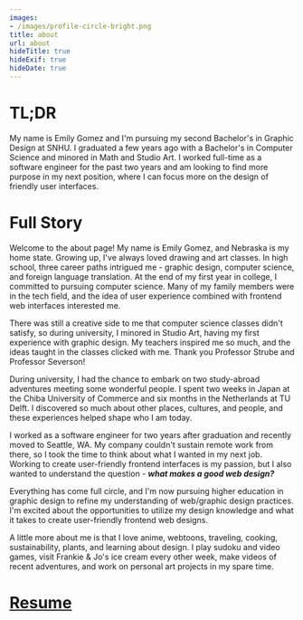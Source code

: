 ```yaml
---
images:
- /images/profile-circle-bright.png
title: about
url: about
hideTitle: true
hideExif: true
hideDate: true
---
```


<div align="left-aligned">
	<h1>TL;DR</h1>
	<p>
		My name is Emily Gomez and I'm pursuing my second Bachelor's in Graphic Design at SNHU. I graduated a few years ago with a Bachelor's in Computer Science and minored in Math and Studio Art. I worked full-time as a software engineer for the past two years and am looking to find more purpose in my next position, where I can focus more on the design of friendly user interfaces.
	</p>
	<h1>Full Story</h1>
	<p>
        Welcome to the about page! My name is Emily Gomez, and Nebraska is my home state. Growing up, I've always loved drawing and art classes. In high school, three career paths intrigued me -  graphic design, computer science, and foreign language translation. At the end of my first year in college, I committed to pursuing computer science. Many of my family members were in the tech field, and the idea of user experience combined with frontend web interfaces interested me.
	</p>
	<p>
		There was still a creative side to me that computer science classes didn't satisfy, so during university, I minored in Studio Art, having my first experience with graphic design. My teachers inspired me so much, and the ideas taught in the classes clicked with me. Thank you Professor Strube and Professor Severson!
	</p>
	<p>
		During university, I had the chance to embark on two study-abroad adventures meeting some wonderful people. I spent two weeks in Japan at the Chiba University of Commerce and six months in the Netherlands at TU Delft. I discovered so much about other places, cultures, and people, and these experiences helped shape who I am today.
	</p>
	<p>
		I worked as a software engineer for two years after graduation and recently moved to Seattle, WA. My company couldn't sustain remote work from there, so I took the time to think about what I wanted in my next job. Working to create user-friendly frontend interfaces is my passion, but I also wanted to understand the question - <b><i>what&nbsp;makes&nbsp;a&nbsp;good&nbsp;web&nbsp;design?</i></b>
	<p>
		Everything has come full circle, and I'm now pursuing higher education in graphic design to refine my understanding of web/graphic design practices. I'm excited about the opportunities to utilize my design knowledge and what it takes to create user-friendly frontend web designs.
	</p>
	<p>
		A little more about me is that I love anime, webtoons, traveling, cooking, sustainability, plants, and learning about design. I play sudoku and video games, visit Frankie & Jo's ice cream every other week, make videos of recent adventures, and work on personal art projects in my spare time.
	</p>
	<h1><a target="_blank" href="https://www.dropbox.com/s/pz48ovuvuvsbn2u/2023-2-1_Gomez_Resume.pdf?dl=0" style="color: var(--main);" onmouseover="this.style.color='var(--dark)'" onmouseout="this.style.color='var(--main)'">
		Resume
	</a></h1>
</div>